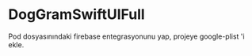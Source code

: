 # DogGramSwiftUIFull

Pod dosyasınındaki firebase entegrasyonunu yap, projeye google-plist 'i ekle.
